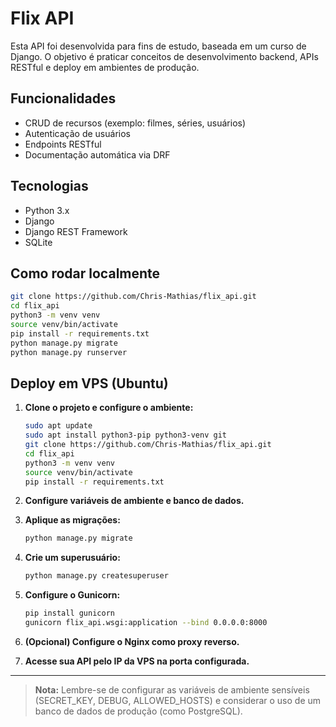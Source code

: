 # Flix API

Esta API foi desenvolvida para fins de estudo, baseada em um curso de Django. O objetivo é praticar conceitos de desenvolvimento backend, APIs RESTful e deploy em ambientes de produção.

## Funcionalidades

- CRUD de recursos (exemplo: filmes, séries, usuários)
- Autenticação de usuários
- Endpoints RESTful
- Documentação automática via DRF

## Tecnologias

- Python 3.x
- Django
- Django REST Framework
- SQLite

## Como rodar localmente

```bash
git clone https://github.com/Chris-Mathias/flix_api.git
cd flix_api
python3 -m venv venv
source venv/bin/activate
pip install -r requirements.txt
python manage.py migrate
python manage.py runserver
```

## Deploy em VPS (Ubuntu)

1. **Clone o projeto e configure o ambiente:**
    ```bash
    sudo apt update
    sudo apt install python3-pip python3-venv git
    git clone https://github.com/Chris-Mathias/flix_api.git
    cd flix_api
    python3 -m venv venv
    source venv/bin/activate
    pip install -r requirements.txt
    ```

2. **Configure variáveis de ambiente e banco de dados.**

3. **Aplique as migrações:**
    ```bash
    python manage.py migrate
    ```

4. **Crie um superusuário:**
    ```bash
    python manage.py createsuperuser
    ```

5. **Configure o Gunicorn:**
    ```bash
    pip install gunicorn
    gunicorn flix_api.wsgi:application --bind 0.0.0.0:8000
    ```

6. **(Opcional) Configure o Nginx como proxy reverso.**

7. **Acesse sua API pelo IP da VPS na porta configurada.**

---

> **Nota:** Lembre-se de configurar as variáveis de ambiente sensíveis (SECRET_KEY, DEBUG, ALLOWED_HOSTS) e considerar o uso de um banco de dados de produção (como PostgreSQL).
